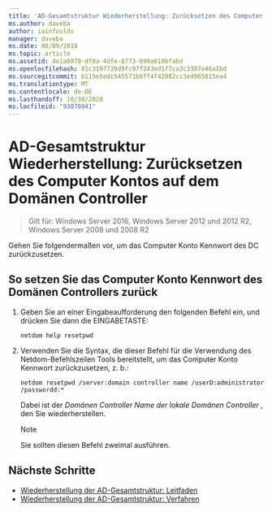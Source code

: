 ```yaml
---
title: 'AD-Gesamtstruktur Wiederherstellung: Zurücksetzen des Computer Kontos auf dem Domänen Controller'
ms.author: daveba
author: iainfoulds
manager: daveba
ms.date: 08/09/2018
ms.topic: article
ms.assetid: 4e1a6070-df0a-4dfe-8773-899a010bfabd
ms.openlocfilehash: 81c3197729d9fc97f243ed1f7ca3c3387e46a1bd
ms.sourcegitcommit: b115e5edc545571b6ff4f42082cc3ed965815ea4
ms.translationtype: MT
ms.contentlocale: de-DE
ms.lasthandoff: 10/30/2020
ms.locfileid: "93070841"
---
```

# <a name="ad-forest-recovery---resetting-the-computer-account-on-the-dc"></a>AD-Gesamtstruktur Wiederherstellung: Zurücksetzen des Computer Kontos auf dem Domänen Controller

>Gilt für: Windows Server 2016, Windows Server 2012 und 2012 R2, Windows Server 2008 und 2008 R2

 Gehen Sie folgendermaßen vor, um das Computer Konto Kennwort des DC zurückzusetzen.

## <a name="to-reset-the-computer-account-password-of-the-domain-controller"></a>So setzen Sie das Computer Konto Kennwort des Domänen Controllers zurück

1. Geben Sie an einer Eingabeaufforderung den folgenden Befehl ein, und drücken Sie dann die EINGABETASTE:

   ```
   netdom help resetpwd
   ```

2. Verwenden Sie die Syntax, die dieser Befehl für die Verwendung des Netdom-Befehlszeilen Tools bereitstellt, um das Computer Konto Kennwort zurückzusetzen, z. b.:

   ```
   netdom resetpwd /server:domain controller name /userD:administrator /passwordd:*
   ```

    Dabei ist der *Domänen Controller Name der lokale Domänen Controller* , den Sie wiederherstellen.

   > [!NOTE]
   > Sie sollten diesen Befehl zweimal ausführen.

## <a name="next-steps"></a>Nächste Schritte

- [Wiederherstellung der AD-Gesamtstruktur: Leitfaden](AD-Forest-Recovery-Guide.md)
- [Wiederherstellung der AD-Gesamtstruktur: Verfahren](AD-Forest-Recovery-Procedures.md)
